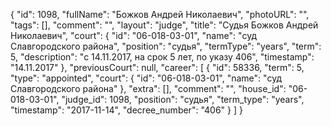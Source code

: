 {
    "id": 1098,
    "fullName": "Божков Андрей Николаевич",
    "photoURL": "",
    "tags": [],
    "comment": "",
    "layout": "judge",
    "title": "Судья Божков Андрей Николаевич",
    "court": {
        "id": "06-018-03-01",
        "name": "суд Славгородского района",
        "position": "судья",
        "termType": "years",
        "term": 5,
        "description": "c 14.11.2017, на срок 5 лет, по указу 406",
        "timestamp": "14.11.2017"
    },
    "previousCourt": null,
    "career": [
        {
            "id": 58336,
            "term": 5,
            "type": "appointed",
            "court": {
                "id": "06-018-03-01",
                "name": "суд Славгородского района"
            },
            "extra": [],
            "comment": "",
            "house_id": "06-018-03-01",
            "judge_id": 1098,
            "position": "судья",
            "term_type": "years",
            "timestamp": "2017-11-14",
            "decree_number": "406"
        }
    ]
}